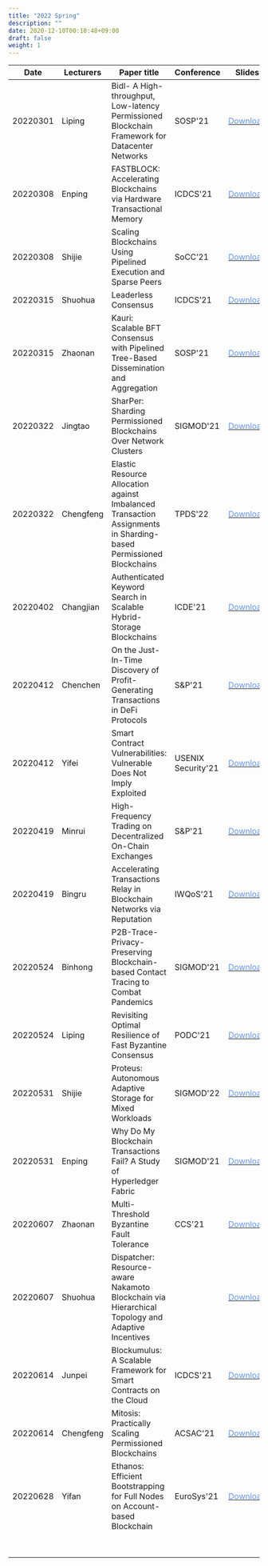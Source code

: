 ```yaml
---
title: "2022 Spring"
description: ""
date: 2020-12-10T00:10:48+09:00
draft: false
weight: 1
---
```


| Date     | Lecturers | Paper title                                                  | Conference         | Slides                                                       |
| -------- | --------- | ------------------------------------------------------------ | ------------------ | ------------------------------------------------------------ |
| 20220301 | Liping    | Bidl- A High-throughput, Low-latency Permissioned Blockchain Framework for Datacenter Networks | SOSP'21            | [<font color=CornflowerBlue>Download</font>](https://gitee.com/iamosu/BCTS_Resource_Presentation2022/tree/master/2022Spring/0301/Liping) |
| 20220308 | Enping    | FASTBLOCK: Accelerating Blockchains via Hardware Transactional Memory | ICDCS'21           | [<font color=CornflowerBlue>Download</font>](https://gitee.com/iamosu/BCTS_Resource_Presentation2022/tree/master/2022Spring/0308/Enping) |
| 20220308 | Shijie    | Scaling Blockchains Using Pipelined Execution and Sparse Peers | SoCC’21            | [<font color=CornflowerBlue>Download</font>](https://gitee.com/iamosu/BCTS_Resource_Presentation2022/tree/master/2022Spring/0308/Shijie) |
| 20220315 | Shuohua   | Leaderless Consensus                                         | ICDCS’21           | [<font color=CornflowerBlue>Download</font>](https://gitee.com/iamosu/BCTS_Resource_Presentation2022/tree/master/2022Spring/0315/Shuohua) |
| 20220315 | Zhaonan   | Kauri: Scalable BFT Consensus with Pipelined Tree-Based Dissemination and Aggregation | SOSP'21            | [<font color=CornflowerBlue>Download</font>](https://gitee.com/iamosu/BCTS_Resource_Presentation2022/tree/master/2022Spring/0315/Zhaonan) |
| 20220322 | Jingtao   | SharPer: Sharding Permissioned Blockchains Over Network Clusters | SIGMOD'21          | [<font color=CornflowerBlue>Download</font>](https://gitee.com/iamosu/BCTS_Resource_Presentation2022/tree/master/2022Spring/0322/Jingtao) |
| 20220322 | Chengfeng | Elastic Resource Allocation against Imbalanced Transaction Assignments in Sharding-based Permissioned Blockchains | TPDS'22            | [<font color=CornflowerBlue>Download</font>](https://gitee.com/iamosu/BCTS_Resource_Presentation2022/tree/master/2022Spring/0322/Chengfeng) |
| 20220402 | Changjian | Authenticated Keyword Search in Scalable Hybrid-Storage Blockchains | ICDE'21            | [<font color=CornflowerBlue>Download</font>](https://gitee.com/iamosu/BCTS_Resource_Presentation2022/tree/master/2022Spring/0402/changjian) |
| 20220412 | Chenchen  | On the Just-In-Time Discovery of Profit-Generating Transactions in DeFi Protocols | S&P'21             | [<font color=CornflowerBlue>Download</font>](https://gitee.com/iamosu/BCTS_Resource_Presentation2022/tree/master/2022Spring/0412/Chenchen) |
| 20220412 | Yifei     | Smart Contract Vulnerabilities: Vulnerable Does Not Imply Exploited | USENIX Security'21 | [<font color=CornflowerBlue>Download</font>](https://gitee.com/iamosu/BCTS_Resource_Presentation2022/tree/master/2022Spring/0412/Yifei) |
| 20220419 | Minrui    | High-Frequency Trading on Decentralized On-Chain Exchanges   | S&P'21             | [<font color=CornflowerBlue>Download</font>](https://gitee.com/iamosu/BCTS_Resource_Presentation2022/tree/master/2022Spring/0419/Minrui) |
| 20220419 | Bingru    | Accelerating Transactions Relay in Blockchain Networks via Reputation | IWQoS'21           | [<font color=CornflowerBlue>Download</font>](https://gitee.com/iamosu/BCTS_Resource_Presentation2022/tree/master/2022Spring/0419/Bingru) |
| 20220524 | Binhong   | P2B-Trace- Privacy-Preserving Blockchain-based Contact Tracing to Combat Pandemics | SIGMOD'21          | [<font color=CornflowerBlue>Download</font>](https://gitee.com/iamosu/BCTS_Resource_Presentation2022/tree/master/2022Spring/0524/Binhong) |
| 20220524 | Liping    | Revisiting Optimal Resilience of Fast Byzantine Consensus    | PODC'21            | [<font color=CornflowerBlue>Download</font>](https://gitee.com/iamosu/BCTS_Resource_Presentation2022/tree/master/2022Spring/0524/Liping) |
| 20220531 | Shijie    | Proteus: Autonomous Adaptive Storage for Mixed Workloads     | SIGMOD'22          | [<font color=CornflowerBlue>Download</font>](https://gitee.com/iamosu/BCTS_Resource_Presentation2022/tree/master/2022Spring/0531/Shijie) |
| 20220531 | Enping    | Why Do My Blockchain Transactions Fail? A Study of Hyperledger Fabric | SIGMOD'21          | [<font color=CornflowerBlue>Download</font>](https://gitee.com/iamosu/BCTS_Resource_Presentation2022/tree/master/2022Spring/0531/Enping) |
| 20220607 | Zhaonan   | Multi-Threshold Byzantine Fault Tolerance                    | CCS'21             | [<font color=CornflowerBlue>Download</font>](https://gitee.com/iamosu/BCTS_Resource_Presentation2022/tree/master/2022Spring/0607/Zhaonan) |
| 20220607 | Shuohua   | Dispatcher: Resource-aware Nakamoto Blockchain via Hierarchical Topology and Adaptive Incentives |                    | [<font color=CornflowerBlue>Download</font>](https://gitee.com/iamosu/BCTS_Resource_Presentation2022/tree/master/2022Spring/0607/Shuohua) |
| 20220614 | Junpei    | Blockumulus: A Scalable Framework for Smart Contracts on the Cloud | ICDCS'21           | [<font color=CornflowerBlue>Download</font>](https://gitee.com/iamosu/BCTS_Resource_Presentation2022/tree/master/2022Spring/0614/Junpei) |
| 20220614 | Chengfeng | Mitosis: Practically Scaling Permissioned Blockchains        | ACSAC'21           | [<font color=CornflowerBlue>Download</font>](https://gitee.com/iamosu/BCTS_Resource_Presentation2022/tree/master/2022Spring/0614/Chengfeng) |
| 20220628 | Yifan     | Ethanos: Efficient Bootstrapping for Full Nodes on Account-based Blockchain | EuroSys'21         | [<font color=CornflowerBlue>Download</font>](https://gitee.com/iamosu/BCTS_Resource_Presentation2022/tree/master/2022Spring/0628/Yifan) |
|          |           |                                                              |                    |                                                              |
|          |           |                                                              |                    |                                                              |
|          |           |                                                              |                    |                                                              |
|          |           |                                                              |                    |                                                              |
|          |           |                                                              |                    |                                                              |
|          |           |                                                              |                    |                                                              |
|          |           |                                                              |                    |                                                              |
|          |           |                                                              |                    |                                                              |

